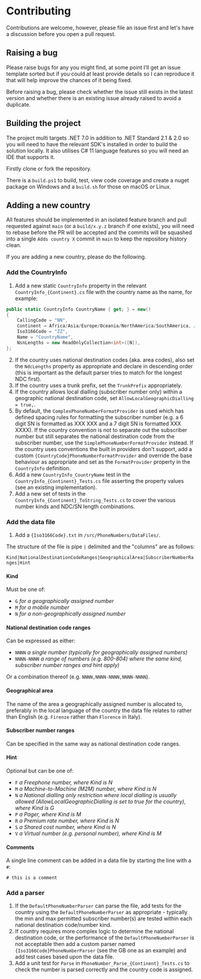 # Contributing

Contributions are welcome, however, please file an issue first and let's have a discussion before you open a pull request.

## Raising a bug

Please raise bugs for any you might find, at some point I'll get an issue template sorted but if you could at least provide details so I can reproduce it that will help improve the chances of it being fixed.

Before raising a bug, please check whether the issue still exists in the latest version and whether there is an existing issue already raised to avoid a duplicate.

## Building the project

The project multi targets .NET 7.0 in addition to .NET Standard 2.1 & 2.0 so you will need to have the relevant SDK's installed in order to build the solution locally. It also utilises C# 11 language features so you will need an IDE that supports it.

Firstly clone or fork the repository.

There is a `build.ps1` to build, test, view code coverage and create a nuget package on Windows and a `build.sh` for those on macOS or Linux.

## Adding a new country

All features should be implemented in an isolated feature branch and pull requested against `main` (or a `build/x.y.z` branch if one exists), you will need to rebase before the PR will be accepted and the commits will be squashed into a single `Adds country X` commit in `main` to keep the repository history clean.

If you are adding a new country, please do the following.

### Add the CountryInfo

1. Add a new static `CountryInfo` property in the relevant `CountryInfo_{Continent}.cs` file with the country name as the name, for example:

```csharp
public static CountryInfo CountryName { get; } = new()
{
    CallingCode = "NN",
    Continent = Africa/Asia/Europe/Oceania/NorthAmerica/SouthAmerica, // as appropriate
    Iso3166Code = "ZZ",
    Name = "CountryName",
    NsnLengths = new ReadOnlyCollection<int>([N]),
};
```

2. If the country uses national destination codes (aka. area codes), also set the `NdcLengths` property as appropriate and declare in descending order (this is important as the default parser tries to match for the longest NDC first).
3. If the country uses a trunk prefix, set the `TrunkPrefix` appropriately.
4. If the country allows local dialling (subscriber number only) within a geographic national destination code, set `AllowLocalGeographicDialling = true,`.
5. By default, the `ComplexPhoneNumberFormatProvider` is used which has defined spacing rules for formatting the subscriber number (e.g. a 6 digit SN is formatted as XXX XXX and a 7 digit SN is formatted XXX XXXX). If the country convention is not to separate out the subscriber number but still separates the national destination code from the subscriber number, use the `SimplePhoneNumberFormatProvider` instead. If the country uses conventions the built in providers don't support, add a custom `{CountryCode}PhoneNumberFormatProvider` and override the base behaviour as appropriate and set as the `FormatProvider` property in the `CountryInfo` definition.
6. Add a new `CountryInfo_CountryName` test in the `CountryInfo_{Continent}_Tests.cs` file asserting the property values (see an existing implementation).
7. Add a new set of tests in the `CountryInfo_{Continent}_ToString_Tests.cs` to cover the various number kinds and NDC/SN length combinations.

### Add the data file

1. Add a `{Iso3166Code}.txt` in `/src/PhoneNumbers/DataFiles/`.

The structure of the file is pipe `|` delimited and the "columns" are as follows:

`Kind|NationalDestinationCodeRanges|GeographicalArea|SubscriberNumberRanges|Hint`

#### Kind

Must be one of:

- `G` _for a geographically assigned number_
- `M` _for a mobile number_
- `N` _for a non-geographically assigned number_

#### National destination code ranges

Can be expressed as either:

- `NNNN` _a single number (typically for geographically assigned numbers)_
- `NNNN-NNNN` _a range of numbers (e.g. 800-804) where the same kind, subscriber number ranges and hint apply)_

Or a combination thereof (e.g. `NNNN,NNNN-NNNN,NNNN-NNNN`).

#### Geographical area

The name of the area a geographically assigned number is allocated to, preferably in the local language of the country the data file relates to rather than English (e.g. `Firenze` rather than `Florence` in Italy).

#### Subscriber number ranges

Can be specified in the same way as national destination code ranges.

#### Hint

Optional but can be one of:

- `F` _a Freephone number, where Kind is N_
- `M` _a Machine-to-Machine (M2M) number, where Kind is N_
- `N` _a National dialling only restriction where local dialling is usually allowed (AllowLocalGeographicDialling is set to true for the country), where Kind is G_
- `P` _a Pager, where Kind is M_
- `R` _a Premium rate number, where Kind is N_
- `S` _a Shared cost number, where Kind is N_
- `V` _a Virtual number (e.g. personal number), where Kind is M_

#### Comments

A single line comment can be added in a data file by starting the line with a `#`:

```text
# this is a comment
```

### Add a parser

1. If the `DefaultPhoneNumberParser` can parse the file, add tests for the country using the `DefaultPhoneNumberParser` as appropriate - typically the min and max permitted subscriber number(s) are tested within each national destination code/number kind.
2. If country requires more complex logic to determine the national destination code, or the performance of the `DefaultPhoneNumberParser` is not acceptable then add a custom parser named `{Iso3166Code}PhoneNumberParser` (see the GB one as an example) and add test cases based upon the data file.
3. Add a unit test for `Parse` in `PhoneNumber_Parse_{Continent}_Tests.cs` to check the number is parsed correctly and the country code is assigned.
